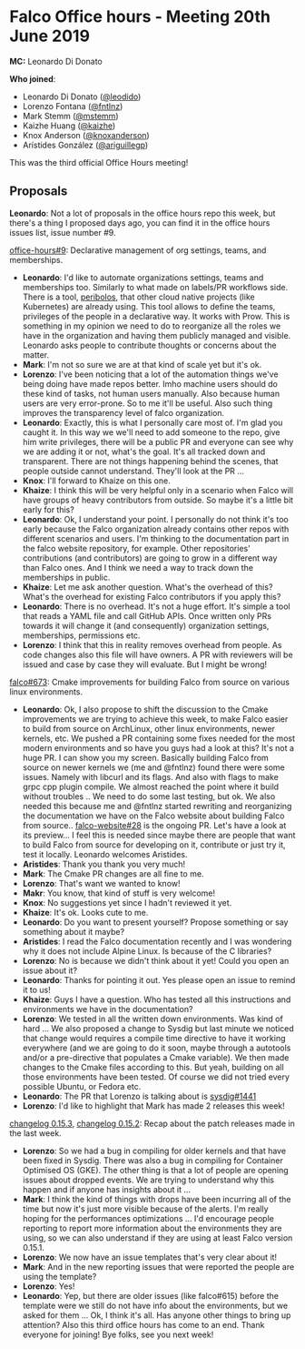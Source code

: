 # Falco Office hours - Meeting 20th June 2019

**MC:** Leonardo Di Donato

**Who joined**:

- Leonardo Di Donato ([@leodido](https://github.com/leodido))
- Lorenzo Fontana ([@fntlnz](https://github.com/fntlnz))
- Mark Stemm ([@mstemm](https://github.com/mstemm))
- Kaizhe Huang ([@kaizhe](https://github.com/kaizhe))
- Knox Anderson ([@knoxanderson](https://github.com/KnoxAnderson))
- Arístides González ([@ariguillegp](https://github.com/ariguillegp))

This was the third official Office Hours meeting!

## Proposals

**Leonardo**: Not a lot of proposals in the office hours repo this week, but there's a thing I proposed days ago, you can find it in the office hours issues list, issue number #9.

[office-hours#9](https://github.com/falcosecurity/office-hours/issues/9):
Declarative management of org settings, teams, and memberships.


- **Leonardo**: I'd like to automate organizations settings, teams and memberships too. Similarly to what made on labels/PR workflows side. There is a tool, [peribolos](https://github.com/kubernetes/test-infra/blob/master/prow/cmd/peribolos/README.md), that other cloud native projects (like Kubernetes) are already using.
This tool allows to define the teams, privileges of the people in a declarative way. It works with Prow. This is something in my opinion we need to do to reorganize all the roles we have in the organization and having them publicly managed and visible.
Leonardo asks people to contribute thoughts or concerns about the matter.
- **Mark**: I'm not so sure we are at that kind of scale yet but it's ok.
- **Lorenzo**: I've been noticing that a lot of the automation things we've being doing have made repos better. Imho machine users should do these kind of tasks, not human users manually. Also because human users are very error-prone. So to me it'll be useful. Also such thing improves the transparency level of falco organization.
- **Leonardo**: Exactly, this is what I personally care most of. I'm glad you caught it. In this way we we'll need to add someone to the repo, give him write privileges, there will be a public PR and everyone can see why we are adding it or not, what's the goal. It's all tracked down and transparent. There are not things happening behind the scenes, that people outside cannot understand. They'll look at the PR ...
- **Knox**: I'll forward to Khaize on this one.
- **Khaize**: I think this will be very helpful only in a scenario when Falco will have groups of heavy contributors from outside. So maybe it's a little bit early for this?
- **Leonardo**: Ok, I understand your point. I personally do not think it's too early because the Falco organization already contains other repos with different scenarios and users. I'm thinking to the documentation part in the falco website repository, for example. Other repositories' contributions (and contributors) are going to grow in a different way than Falco ones. And I think we need a way to track down the memberships in public.
- **Khaize**: Let me ask another question. What's the overhead of this? What's the overhead for existing Falco contributors if you apply this?
- **Leonardo**: There is no overhead. It's not a huge effort. It's simple a tool that reads a YAML file and call GitHub APIs. Once written only PRs towards it will change it (and consequently) organization settings, memberships, permissions etc.
- **Lorenzo**: I think that this in reality removes overhead from people. As code changes also this file will have owners. A PR with reviewers will be issued and case by case they will evaluate. But I might be wrong!


[falco#673](https://github.com/falcosecurity/falco/pull/673):
Cmake improvements for building Falco from source on various linux environments.

- **Leonardo**: Ok, I also propose to shift the discussion to the Cmake improvements we are trying to achieve this week, to make Falco easier to build from source on ArchLinux, other linux environments, newer kernels, etc.
We pushed a PR containing some fixes needed for the most modern environments and so have you guys had a look at this?
It's not a huge PR. I can show you my screen.
Basically building Falco from source on newer kernels we (me and @fntlnz) found there were some issues. Namely with libcurl and its flags. And also with flags to make grpc cpp plugin compile. We almost reached the point where it build without troubles .. We need to do some last testing, but ok.
We also needed this because me and @fntlnz started rewriting and reorganizing the documentation we have on the Falco website about building Falco from source.. [falco-website#28](https://github.com/falcosecurity/falco-website/pull/28) is the ongoing PR. Let's have a look at its preview… I feel this is needed since maybe there are people that want to build Falco from source for developing on it, contribute or just try it, test it locally.
Leonardo welcomes Aristides.
- **Aristides**: Thank you thank you very much!
- **Mark**: The Cmake PR changes are all fine to me.
- **Lorenzo**: That's want we wanted to know!
- **Makr**: You know, that kind of stuff is very welcome!
- **Knox**: No suggestions yet since I hadn't reviewed it yet.
- **Khaize**: It's ok. Looks cute to me.
- **Leonardo**: Do you want to present yourself? Propose something or say something about it maybe?
- **Aristides**: I read the Falco documentation recently and I was wondering why it does not include Alpine Linux. Is because of the C libraries?
- **Lorenzo**: No is because we didn't think about it yet! Could you open an issue about it?
- **Leonardo**: Thanks for pointing it out. Yes please open an issue to remind it to us!
- **Khaize**: Guys I have a question. Who has tested all this instructions and environments we have in the documentation?
- **Lorenzo**: We tested in all the written down environments. Was kind of hard … We also proposed a change to Sysdig but last minute we noticed that change would requires a compile time directive to have it working everywhere (and we are going to do it soon, maybe through a autotools and/or a pre-directive that populates a Cmake variable). We then made changes to the Cmake files according to this.
But yeah, building on all those environments have been tested. Of course we did not tried every possible Ubuntu, or Fedora etc.
- **Leonardo**: The PR that Lorenzo is talking about is [sysdig#1441](https://github.com/draios/sysdig/pull/1441)
- **Lorenzo**: I'd like to highlight that Mark has made 2 releases this week!

[changelog 0.15.3](https://github.com/falcosecurity/falco/blob/master/CHANGELOG.md#v0153),
[changelog 0.15.2](https://github.com/falcosecurity/falco/blob/master/CHANGELOG.md#v0152):
Recap about the patch releases made in the last week.


- **Lorenzo**: So we had a bug in compiling for older kernels and that have been fixed in Sysdig. There was also a bug in compiling for Container Optimised OS (GKE).
The other thing is that a lot of people are opening issues about dropped events. We are trying to understand why this happen and if anyone has insights about it ...
- **Mark**: I think the kind of things with drops have been incurring all of the time but now it's just more visible because of the alerts. I'm really hoping for the performances optimizations …
I'd encourage people reporting to report more information about the environments they are using, so we can also understand if they are using at least Falco version 0.15.1.
- **Lorenzo**: We now have an issue templates that's very clear about it!
- **Mark**: And in the new reporting issues that were reported the people are using the template?
- **Lorenzo**: Yes!
- **Leonardo**: Yep, but there are older issues (like falco#615) before the template were we still do not have info about the environments, but we asked for them ...
Ok, I think it's all. Has anyone other things to bring up attention? Also this third office hours has come to an end. Thank everyone for joining! Bye folks, see you next week!




